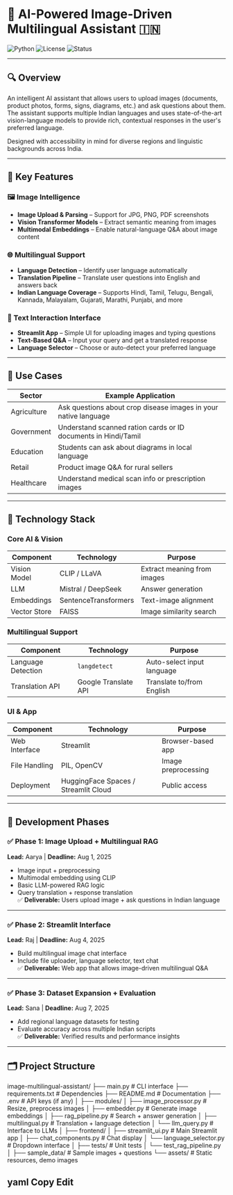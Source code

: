 # 🧠 AI-Powered Image-Driven Multilingual Assistant 🇮🇳

![Python](https://img.shields.io/badge/Python-3.8+-blue.svg)
![License](https://img.shields.io/badge/License-MIT-green.svg)
![Status](https://img.shields.io/badge/Status-In_Progress-yellow.svg)

---

## 🔍 Overview

An intelligent AI assistant that allows users to upload images (documents, product photos, forms, signs, diagrams, etc.) and ask questions about them. The assistant supports multiple Indian languages and uses state-of-the-art vision-language models to provide rich, contextual responses in the user's preferred language.

Designed with accessibility in mind for diverse regions and linguistic backgrounds across India.

---

## 🎯 Key Features

### 🖼️ Image Intelligence
- **Image Upload & Parsing** – Support for JPG, PNG, PDF screenshots
- **Vision Transformer Models** – Extract semantic meaning from images
- **Multimodal Embeddings** – Enable natural-language Q&A about image content

### 🌐 Multilingual Support
- **Language Detection** – Identify user language automatically
- **Translation Pipeline** – Translate user questions into English and answers back
- **Indian Language Coverage** – Supports Hindi, Tamil, Telugu, Bengali, Kannada, Malayalam, Gujarati, Marathi, Punjabi, and more

### 💬 Text Interaction Interface
- **Streamlit App** – Simple UI for uploading images and typing questions
- **Text-Based Q&A** – Input your query and get a translated response
- **Language Selector** – Choose or auto-detect your preferred language

---

## 🧪 Use Cases

| Sector         | Example Application                                           |
|----------------|---------------------------------------------------------------|
| Agriculture    | Ask questions about crop disease images in your native language |
| Government     | Understand scanned ration cards or ID documents in Hindi/Tamil |
| Education      | Students can ask about diagrams in local language              |
| Retail         | Product image Q&A for rural sellers                            |
| Healthcare     | Understand medical scan info or prescription images            |

---

## 🔧 Technology Stack

### Core AI & Vision

| Component      | Technology        | Purpose                          |
|----------------|-------------------|----------------------------------|
| Vision Model   | CLIP / LLaVA      | Extract meaning from images      |
| LLM            | Mistral / DeepSeek| Answer generation                |
| Embeddings     | SentenceTransformers | Text-image alignment         |
| Vector Store   | FAISS             | Image similarity search          |

### Multilingual Support

| Component        | Technology             | Purpose                         |
|------------------|------------------------|---------------------------------|
| Language Detection| `langdetect`           | Auto-select input language      |
| Translation API | Google Translate API    | Translate to/from English       |

### UI & App

| Component         | Technology            | Purpose                         |
|-------------------|------------------------|---------------------------------|
| Web Interface     | Streamlit             | Browser-based app               |
| File Handling     | PIL, OpenCV           | Image preprocessing             |
| Deployment        | HuggingFace Spaces / Streamlit Cloud | Public access     |

---

## 🚀 Development Phases

### ✅ Phase 1: Image Upload + Multilingual RAG  
**Lead:** Aarya | **Deadline:** Aug 1, 2025  
- Image input + preprocessing  
- Multimodal embedding using CLIP  
- Basic LLM-powered RAG logic  
- Query translation + response translation  
✅ **Deliverable:** Users upload image + ask questions in Indian language

---

### ✅ Phase 2: Streamlit Interface  
**Lead:** Raj | **Deadline:** Aug 4, 2025  
- Build multilingual image chat interface  
- Include file uploader, language selector, text chat  
✅ **Deliverable:** Web app that allows image-driven multilingual Q&A

---

### ✅ Phase 3: Dataset Expansion + Evaluation  
**Lead:** Sana | **Deadline:** Aug 7, 2025  
- Add regional language datasets for testing  
- Evaluate accuracy across multiple Indian scripts  
✅ **Deliverable:** Verified results and performance insights

---

## 🗂️ Project Structure

image-multilingual-assistant/
├── main.py # CLI interface
├── requirements.txt # Dependencies
├── README.md # Documentation
├── .env # API keys (if any)
│
├── modules/
│ ├── image_processor.py # Resize, preprocess images
│ ├── embedder.py # Generate image embeddings
│ ├── rag_pipeline.py # Search + answer generation
│ ├── multilingual.py # Translation + language detection
│ └── llm_query.py # Interface to LLMs
│
├── frontend/
│ ├── streamlit_ui.py # Main Streamlit app
│ ├── chat_components.py # Chat display
│ └── language_selector.py # Dropdown interface
│
├── tests/ # Unit tests
│ └── test_rag_pipeline.py
│
├── sample_data/ # Sample images + questions
└── assets/ # Static resources, demo images

yaml
Copy
Edit
 --
